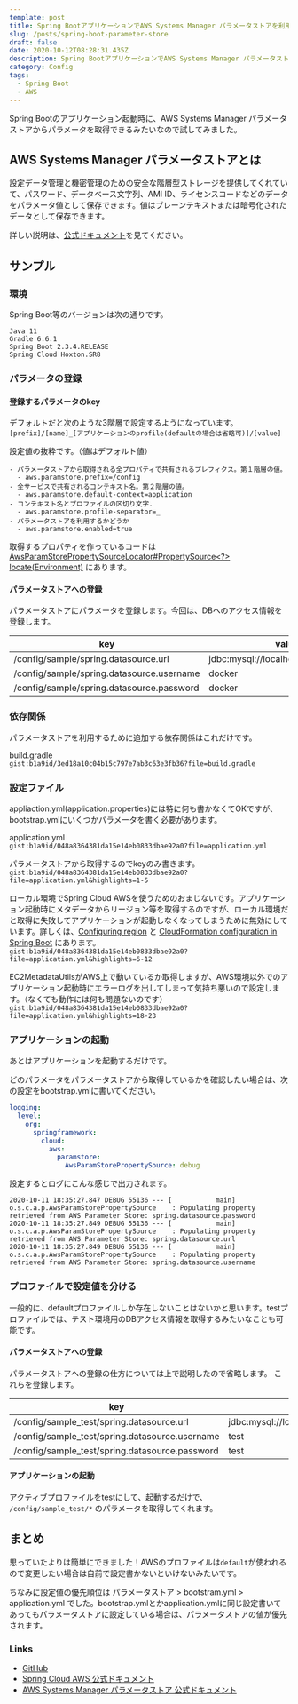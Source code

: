 ```yaml
---
template: post
title: Spring BootアプリケーションでAWS Systems Manager パラメータストアを利用する
slug: /posts/spring-boot-parameter-store
draft: false
date: 2020-10-12T08:28:31.435Z
description: Spring BootアプリケーションでAWS Systems Manager パラメータストアを利用して、値を取得する。
category: Config
tags:
  - Spring Boot
  - AWS
---
```

Spring Bootのアプリケーション起動時に、AWS Systems Manager パラメータストアからパラメータを取得できるみたいなので試してみました。

## AWS Systems Manager パラメータストアとは
設定データ管理と機密管理のための安全な階層型ストレージを提供してくれていて、パスワード、データベース文字列、AMI ID、ライセンスコードなどのデータをパラメータ値として保存できます。値はプレーンテキストまたは暗号化されたデータとして保存できます。

詳しい説明は、[公式ドキュメント](https://docs.aws.amazon.com/ja_jp/systems-manager/latest/userguide/systems-manager-parameter-store.html)を見てください。

## サンプル
### 環境
Spring Boot等のバージョンは次の通りです。

```
Java 11
Gradle 6.6.1
Spring Boot 2.3.4.RELEASE
Spring Cloud Hoxton.SR8
```

### パラメータの登録
#### 登録するパラメータのkey
デフォルトだと次のような3階層で設定するようになっています。\
`[prefix]/[name]_[アプリケーションのprofile(defaultの場合は省略可)]/[value]`

設定値の抜粋です。（値はデフォルト値）

```
- パラメータストアから取得される全プロパティで共有されるプレフィクス。第１階層の値。
  - aws.paramstore.prefix=/config
- 全サービスで共有されるコンテキスト名。第２階層の値。
  - aws.paramstore.default-context=application
- コンテキスト名とプロファイルの区切り文字.
  - aws.paramstore.profile-separator=_
- パラメータストアを利用するかどうか
  - aws.paramstore.enabled=true
```

取得するプロパティを作っているコードは [AwsParamStorePropertySourceLocator#PropertySource<?> locate(Environment)](https://github.com/spring-cloud/spring-cloud-aws/blob/v2.2.4.RELEASE/spring-cloud-aws-parameter-store-config/src/main/java/org/springframework/cloud/aws/paramstore/AwsParamStorePropertySourceLocator.java#L68-L116) にあります。

#### パラメータストアへの登録
パラメータストアにパラメータを登録します。今回は、DBへのアクセス情報を登録します。

| key | value |
| --- | --- |
| /config/sample/spring.datasource.url | jdbc:mysql://localhost:33306/sample |
| /config/sample/spring.datasource.username | docker |
| /config/sample/spring.datasource.password | docker |

### 依存関係
パラメータストアを利用するために追加する依存関係はこれだけです。

build.gradle\
`gist:b1a9id/3ed18a10c04b15c797e7ab3c63e3fb36?file=build.gradle`

### 設定ファイル
appliaction.yml(application.properties)には特に何も書かなくてOKですが、bootstrap.ymlにいくつかパラメータを書く必要があります。

application.yml\
`gist:b1a9id/048a8364381da15e14eb0833dbae92a0?file=application.yml`

パラメータストアから取得するのでkeyのみ書きます。\
`gist:b1a9id/048a8364381da15e14eb0833dbae92a0?file=application.yml&highlights=1-5`

ローカル環境でSpring Cloud AWSを使うためのおまじないです。アプリケーション起動時にメタデータからリージョン等を取得するのですが、ローカル環境だと取得に失敗してアプリケーションが起動しなくなってしまうために無効にしています。詳しくは、[Configuring region](https://docs.spring.io/spring-cloud-aws/docs/2.2.4.RELEASE/reference/html/#configuring-region) と [CloudFormation configuration in Spring Boot](https://docs.spring.io/spring-cloud-aws/docs/2.2.4.RELEASE/reference/html/#cloudformation-configuration-in-spring-boot) にあります。\
`gist:b1a9id/048a8364381da15e14eb0833dbae92a0?file=application.yml&highlights=6-12`

EC2MetadataUtilsがAWS上で動いているか取得しますが、AWS環境以外でのアプリケーション起動時にエラーログを出してしまって気持ち悪いので設定します。（なくても動作には何も問題ないのです）
`gist:b1a9id/048a8364381da15e14eb0833dbae92a0?file=application.yml&highlights=18-23`

### アプリケーションの起動
あとはアプリケーションを起動するだけです。

どのパラメータをパラメータストアから取得しているかを確認したい場合は、次の設定をbootstrap.ymlに書いてください。
```yml
logging:
  level:
    org:
      springframework:
        cloud:
          aws:
            paramstore:
              AwsParamStorePropertySource: debug
```

設定するとログにこんな感じで出力されます。
```
2020-10-11 18:35:27.847 DEBUG 55136 --- [           main] o.s.c.a.p.AwsParamStorePropertySource    : Populating property retrieved from AWS Parameter Store: spring.datasource.password
2020-10-11 18:35:27.849 DEBUG 55136 --- [           main] o.s.c.a.p.AwsParamStorePropertySource    : Populating property retrieved from AWS Parameter Store: spring.datasource.url
2020-10-11 18:35:27.849 DEBUG 55136 --- [           main] o.s.c.a.p.AwsParamStorePropertySource    : Populating property retrieved from AWS Parameter Store: spring.datasource.username
```

### プロファイルで設定値を分ける
一般的に、defaultプロファイルしか存在しないことはないかと思います。testプロファイルでは、テスト環境用のDBアクセス情報を取得するみたいなことも可能です。

#### パラメータストアへの登録
パラメータストアへの登録の仕方については上で説明したので省略します。
これらを登録します。

| key | value |
| --- | --- |
| /config/sample_test/spring.datasource.url | jdbc:mysql://localhost:33307/sample |
| /config/sample_test/spring.datasource.username | test |
| /config/sample_test/spring.datasource.password | test |

#### アプリケーションの起動
アクティブプロファイルをtestにして、起動するだけで、 `/config/sample_test/*` のパラメータを取得してくれます。

## まとめ
思っていたよりは簡単にできました！AWSのプロファイルは`default`が使われるので変更したい場合は自前で設定書かないといけないみたいです。

ちなみに設定値の優先順位は パラメータストア > bootstram.yml > application.yml でした。bootstrap.ymlとかapplication.ymlに同じ設定書いてあってもパラメータストアに設定している場合は、パラメータストアの値が優先されます。


### Links
- [GitHub](https://github.com/b1a9id/spring-boot-parameter-store/tree/default)
- [Spring Cloud AWS 公式ドキュメント](https://docs.spring.io/spring-cloud-aws/docs/2.2.4.RELEASE/reference/html/)
- [AWS Systems Manager パラメータストア 公式ドキュメント
](https://docs.aws.amazon.com/ja_jp/systems-manager/latest/userguide/systems-manager-parameter-store.html)